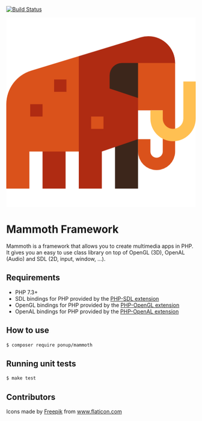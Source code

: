 [![Build Status](https://travis-ci.org/Ponup/mammoth-framework.svg?branch=master)](https://travis-ci.org/Ponup/mammoth-framework)

![Mammoth](mammoth.png "Mammoth Framework")

# Mammoth Framework

Mammoth is a framework that allows you to create multimedia apps in PHP. It gives you an easy to use class library on top of OpenGL (3D), OpenAL (Audio) and SDL (2D, input, window, ...).

## Requirements

* PHP 7.3+
* SDL bindings for PHP provided by the [PHP-SDL extension](https://github.com/Ponup/php-sdl)
* OpenGL bindings for PHP provided by the [PHP-OpenGL extension](https://github.com/Ponup/php-opengl)
* OpenAL bindings for PHP provided by the [PHP-OpenAL extension](https://github.com/Ponup/php-openal)

## How to use

```sh
$ composer require ponup/mammoth
```

## Running unit tests

```sh
$ make test
```

## Contributors

Icons made by <a href="https://www.flaticon.com/authors/freepik" title="Freepik">Freepik</a> from <a href="https://www.flaticon.com/" title="Flaticon"> www.flaticon.com</a>
